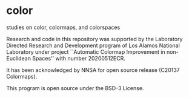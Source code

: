 # color
studies on color, colormaps, and colorspaces


Research and code in this repository was supported by the Laboratory Directed Research and Development program of Los Alamos National Laboratory under project ``Automatic Colormap Improvement in non-Euclidean Spaces'' with number 20200512ECR.

It has been acknowledged by NNSA for open source release (C20137 Colormaps).

This program is open source under the BSD-3 License.
